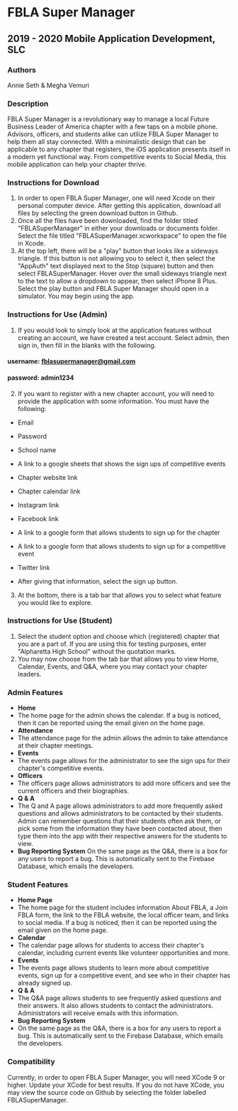 
# FBLA Super Manager

## 2019 - 2020 Mobile Application Development, SLC

### Authors
Annie Seth & Megha Vemuri

### Description
FBLA Super Manager is a revolutionary way to manage a local Future Business Leader of America chapter with a few taps on a mobile phone. Advisors, officers, and students alike can utilize FBLA Super Manager to help them all stay connected. With a minimalistic design that can be applicable to any chapter that registers, the iOS application presents itself in a modern yet functional way. From competitive events to Social Media, this mobile application can help your chapter thrive. 

### Instructions for Download
1. In order to open FBLA Super Manager, one will need Xcode on their personal computer device. After getting this application, download all files by selecting the green download button in Github.
2. Once all the files have been downloaded, find the folder titled "FBLASuperManager" in either your downloads or documents folder. Select the file titled "FBLASuperManager.xcworkspace" to open the file in Xcode. 
3. At the top left, there will be a "play" button that looks like a sideways triangle. If this button is not allowing you to select it, then select the "AppAuth" text displayed next to the Stop (square) button and then select FBLASuperManager. Hover over the small sideways triangle next to the text to allow a dropdown to appear, then select iPhone 8 Plus. Select the play button and FBLA Super Manager should open in a simulator. You may begin using the app. 

### Instructions for Use (Admin)
1. If you would look to simply look at the application features without creating an account, we have created a test account. Select admin, then sign in, then fill in the blanks with the following.
#### username: fblasupermanager@gmail.com 
#### password: admin1234
2. If you want to register with a new chapter account, you will need to provide the application with some information. You must have the following:
* Email
* Password
* School name
* A link to a google sheets that shows the sign ups of competitive events
* Chapter website link
* Chapter calendar link
* Instagram link
* Facebook link
* A link to a google form that allows students to sign up for the chapter
* A link to a google form that allows students to sign up for a competitive event
* Twitter link

* After giving that information, select the sign up button.
3. At the bottom, there is a tab bar that allows you to select what feature you would like to explore. 

### Instructions for Use (Student)
1. Select the student option and choose which (registered) chapter that you are a part of. If you are using this for testing purposes, enter "Alpharetta High School" without the quotation marks.
2. You may now choose from the tab bar that allows you to view Home, Calendar, Events, and Q&A, where you may contact your chapter leaders. 



### Admin Features 
* **Home**
* The home page for the admin shows the calendar. If a bug is noticed, then it can be reported using the email given on the home page.
* **Attendance**
* The attendance page for the admin allows the admin to take attendance at their chapter meetings.
* **Events**
* The events page allows for the administrator to see the sign ups for their chapter's competitive events.
* **Officers**
* The officers page allows administrators to add more officers and see the current officers and their biographies.
* **Q & A**
* The Q and A page allows administrators to add more frequently asked questions and allows administrators to be contacted by their students. Admin can remember questions that their students often ask them, or pick some from the information they have been contacted about, then type them into the app with their respective answers for the students to view.
* **Bug Reporting System**
On the same page as the Q&A, there is a box for any users to report a bug. This is automatically sent to the Firebase Database, which emails the developers.

### Student Features
* **Home Page**
* The home page for the student includes information About FBLA, a Join FBLA form, the link to the FBLA website, the local officer team, and links to social media.  If a bug is noticed, then it can be reported using the email given on the home page.
* **Calendar**
* The calendar page allows for students to access their chapter's calendar, including current events like volunteer opportunities and more.
* **Events**
* The events page allows students to learn more about competitive events, sign up for a competitive event, and see who in their chapter has already signed up.
* **Q & A**
* The Q&A page allows students to see frequently asked questions and their answers. It also allows students to contact the administrators. Administrators will receive emails with this information.
* **Bug Reporting System**
* On the same page as the Q&A, there is a box for any users to report a bug. This is automatically sent to the Firebase Database, which emails the developers.

### Compatibility
Currently, in order to open FBLA Super Manager, you will need XCode 9 or higher. Update your XCode for best results. If you do not have XCode, you may view the source code on Github by selecting the folder labelled FBLASuperManager.


